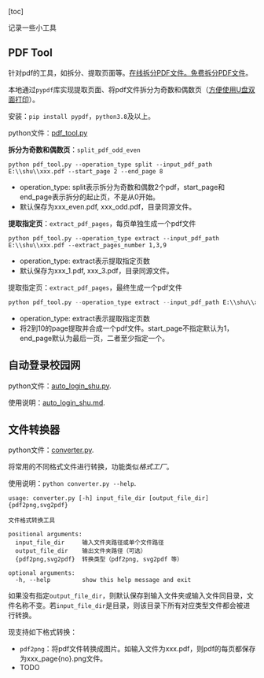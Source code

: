 [toc]

记录一些小工具

## PDF Tool

针对pdf的工具，如拆分、提取页面等。[在线拆分PDF文件。免费拆分PDF文件](https://www.ilovepdf.com/zh-cn/split_pdf)。

本地通过`pypdf`库实现提取页面、将pdf文件拆分为奇数和偶数页（<u>方便使用U盘双面打印</u>）。

安装：`pip install pypdf`，`python3.8`及以上。

python文件：[pdf_tool.py](./pdf_tool.py)

**拆分为奇数和偶数页**：`split_pdf_odd_even`

```shell
python pdf_tool.py --operation_type split --input_pdf_path E:\\shu\\xxx.pdf --start_page 2 --end_page 8
```

* operation_type: split表示拆分为奇数和偶数2个pdf，start_page和end_page表示拆分的起止页，不是从0开始。
* 默认保存为xxx_even.pdf, xxx_odd.pdf，目录同源文件。

**提取指定页**：`extract_pdf_pages`，每页单独生成一个pdf文件

```shell
python pdf_tool.py --operation_type extract --input_pdf_path E:\\shu\\xxx.pdf --extract_pages_number 1,3,9
```

* operation_type: extract表示提取指定页数
* 默认保存为xxx_1.pdf, xxx_3.pdf，目录同源文件。

提取指定页：`extract_pdf_pages`，最终生成一个pdf文件

```python
python pdf_tool.py --operation_type extract --input_pdf_path E:\\shu\\xxx.pdf --start_page 2 --end_page 10
```

* operation_type: extract表示提取指定页数
* 将2到10的page提取并合成一个pdf文件。start_page不指定默认为1，end_page默认为最后一页，二者至少指定一个。



## 自动登录校园网

python文件：[auto_login_shu.py](./auto_login_shu.py).

使用说明：[auto_login_shu.md](./auto_login_shu.md).

## 文件转换器

python文件：[converter.py](./converter.py).

将常用的不同格式文件进行转换，功能类似*格式工厂*。

使用说明：`python converter.py --help`.

```shell
usage: converter.py [-h] input_file_dir [output_file_dir] {pdf2png,svg2pdf}

文件格式转换工具

positional arguments:
  input_file_dir     输入文件夹路径或单个文件路径
  output_file_dir    输出文件夹路径（可选）
  {pdf2png,svg2pdf}  转换类型（pdf2png, svg2pdf 等）

optional arguments:
  -h, --help         show this help message and exit
```

如果没有指定`output_file_dir`，则默认保存到输入文件夹或输入文件同目录，文件名称不变。若`input_file_dir`是目录，则该目录下所有对应类型文件都会被进行转换。

现支持如下格式转换：

* `pdf2png`：将pdf文件转换成图片。如输入文件为xxx.pdf，则pdf的每页都保存为xxx_page{no}.png文件。
* TODO



